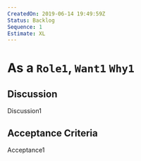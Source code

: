 ```yaml
---
CreatedOn: 2019-06-14 19:49:59Z
Status: Backlog
Sequence: 1
Estimate: XL
---
```

# As a `Role1`, `Want1` `Why1`

## Discussion
Discussion1

## Acceptance Criteria
Acceptance1
